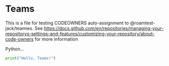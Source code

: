 # Teams

This is a file for testing CODEOWNERS auto-assignment to
@roamtest-jack/teamies. See
<https://docs.github.com/en/repositories/managing-your-repositorys-settings-and-features/customizing-your-repository/about-code-owners>
for more information

Python...

```python
print("Hello, Teams!")
```

